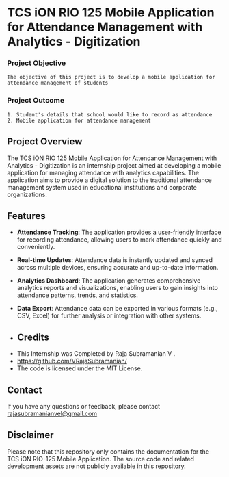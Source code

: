 # TCS iON RIO 125 Mobile Application for Attendance Management with Analytics - Digitization

### Project Objective

```
The objective of this project is to develop a mobile application for attendance management of students
```

### Project Outcome

```
1. Student's details that school would like to record as attendance
2. Mobile application for attendance management
```

## Project Overview

The TCS iON RIO 125 Mobile Application for Attendance Management with Analytics - Digitization is an internship project aimed at developing a mobile application for managing attendance with analytics capabilities. The application aims to provide a digital solution to the traditional attendance management system used in educational institutions and corporate organizations.

## Features

- **Attendance Tracking**: The application provides a user-friendly interface for recording attendance, allowing users to mark attendance quickly and conveniently.
- **Real-time Updates**: Attendance data is instantly updated and synced across multiple devices, ensuring accurate and up-to-date information.
- **Analytics Dashboard**: The application generates comprehensive analytics reports and visualizations, enabling users to gain insights into attendance patterns, trends, and statistics.
- **Data Export**: Attendance data can be exported in various formats (e.g., CSV, Excel) for further analysis or integration with other systems.

- ## Credits

* This Internship was Completed by Raja Subramanian V .
* https://github.com/VRajaSubramanian/
* The code is licensed under the MIT License.

## Contact

If you have any questions or feedback, please contact rajasubramanianvel@gmail.com


## Disclaimer

Please note that this repository only contains the documentation for the TCS iON RIO-125 Mobile Application. The source code and related development assets are not publicly available in this repository.
